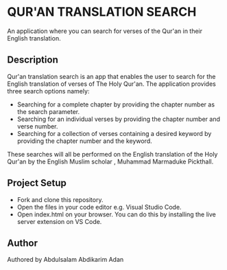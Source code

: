 # QUR'AN TRANSLATION SEARCH
An application where you can search for verses of the Qur'an in their English translation.

## Description
Qur'an translation search is an app that enables the user to search for the English translation of verses of The Holy Qur'an.
The application provides three search options namely:

* Searching for a complete chapter by providing the chapter number as the search parameter.
* Searching for an individual verses by providing the chapter number and verse number.
* Searching for a collection of verses containing a desired keyword by providing the chapter number and the keyword.

These searches will all be performed on the English translation of the Holy Qur'an by the English Muslim scholar , Muhammad Marmaduke Pickthall.

## Project Setup
* Fork and clone this repository.
* Open the files in your code editor e.g. Visual Studio Code.
* Open index.html on your browser. You can do this by installing the live server extension on VS Code.

## Author
Authored by Abdulsalam Abdikarim Adan


